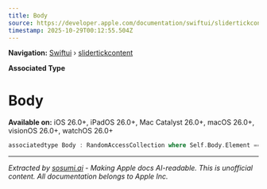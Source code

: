 ```yaml
---
title: Body
source: https://developer.apple.com/documentation/swiftui/slidertickcontent/body-swift.associatedtype
timestamp: 2025-10-29T00:12:55.504Z
---
```


**Navigation:** [Swiftui](/documentation/swiftui) › [slidertickcontent](/documentation/swiftui/slidertickcontent)

**Associated Type**

# Body

**Available on:** iOS 26.0+, iPadOS 26.0+, Mac Catalyst 26.0+, macOS 26.0+, visionOS 26.0+, watchOS 26.0+

```swift
associatedtype Body : RandomAccessCollection where Self.Body.Element == SliderTick<Self.Value>
```

---

*Extracted by [sosumi.ai](https://sosumi.ai) - Making Apple docs AI-readable.*
*This is unofficial content. All documentation belongs to Apple Inc.*
